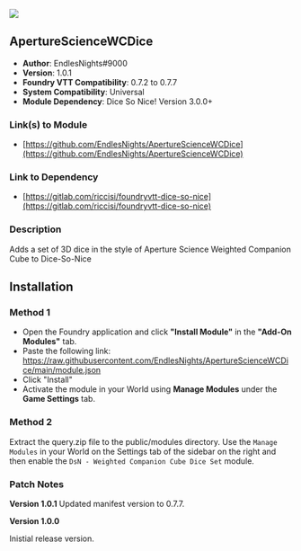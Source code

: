 ![](https://img.shields.io/badge/Foundry-v0.7.7-informational)
## ApertureScienceWCDice

* **Author**: EndlesNights#9000
* **Version**: 1.0.1
* **Foundry VTT Compatibility**: 0.7.2 to 0.7.7
* **System Compatibility**: Universal
* **Module Dependency**: Dice So Nice! Version 3.0.0+

### Link(s) to Module
* [https://github.com/EndlesNights/ApertureScienceWCDice](https://github.com/EndlesNights/ApertureScienceWCDice)

### Link to Dependency
* [https://gitlab.com/riccisi/foundryvtt-dice-so-nice](https://gitlab.com/riccisi/foundryvtt-dice-so-nice)

### Description
Adds a set of 3D dice in the style of Aperture Science Weighted Companion Cube to Dice-So-Nice

## Installation
### Method 1
* Open the Foundry application and click **"Install Module"** in the **"Add-On Modules"** tab.
* Paste the following link: https://raw.githubusercontent.com/EndlesNights/ApertureScienceWCDice/main/module.json
* Click "Install"
* Activate the module in your World using **Manage Modules** under the **Game Settings** tab.

### Method 2
Extract the query.zip file to the public/modules directory. Use the `Manage Modules` in your World on the Settings tab of the sidebar on the right and then enable the `DsN - Weighted Companion Cube Dice Set` module.

### Patch Notes

**Version 1.0.1**
Updated manifest version to 0.7.7.

**Version 1.0.0**

Inistial release version.

